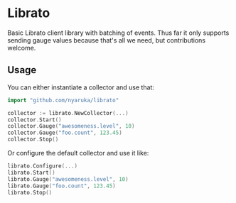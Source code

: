 # Librato

Basic Librato client library with batching of events. Thus far it only supports sending gauge values
because that's all we need, but contributions welcome.

## Usage

You can either instantiate a collector and use that:

```go
import "github.com/nyaruka/librato"

collector := librato.NewCollector(...)
collector.Start()
collector.Gauge("awesomeness.level", 10)
collector.Gauge("foo.count", 123.45)
collector.Stop()
```

Or configure the default collector and use it like:

```go
librato.Configure(...)
librato.Start()
librato.Gauge("awesomeness.level", 10)
librato.Gauge("foo.count", 123.45)
librato.Stop()
```
